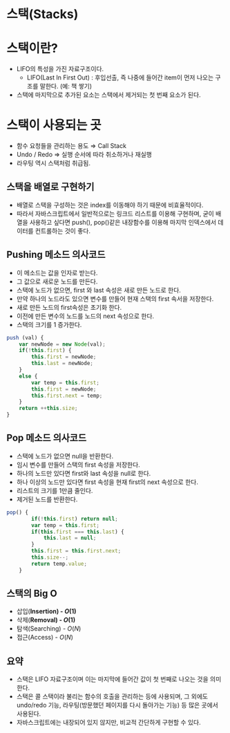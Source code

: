 # 스택(Stacks)

# 스택이란?

- LIFO의 특성을 가진 자료구조이다.
    - LIFO(Last In First Out) : 후입선출, 즉 나중에 들어간 item이 먼저 나오는 구조를 말한다. (예: 책 쌓기)
- 스택에 마지막으로 추가된 요소는 스택에서 제거되는 첫 번째 요소가 된다.

# 스택이 사용되는 곳

- 함수 요청들을 관리하는 용도 ⇒ Call Stack
- Undo / Redo ⇒ 실행 순서에 따라 취소하거나 재실행
- 라우팅 역시 스택처럼 취급됨.

## 스택을 배열로 구현하기

- 배열로 스택을 구성하는 것은 index를 이동해야 하기 때문에 비효율적이다.
- 따라서 자바스크립트에서 일반적으로는 링크드 리스트를 이용해 구현하며, 굳이 배열을 사용하고 싶다면 push(), pop()같은 내장함수를 이용해 마지막 인덱스에서 데이터를 컨트롤하는 것이 좋다.

## Pushing 메소드 의사코드

- 이 메소드는 값을 인자로 받는다.
- 그 값으로 새로운 노드를 만든다.
- 스택에 노드가 없으면, first 와 last 속성은 새로 만든 노드로 한다.
- 만약 하나의 노드라도 있으면 변수를 만들어 현재 스택의 first 속서을 저장한다.
- 새로 만든 노드의 first속성은 초기화 한다.
- 이전에 만든 변수의 노드를 노드의 next 속성으로 한다.
- 스택의 크기를 1 증가한다.

```jsx
push (val) {
	var newNode = new Node(val);
	if(!this.first) {
		this.first = newNode;
		this.last = newNode;
	}
	else {
		var temp = this.first;
		this.first = newNode;
		this.first.next = temp;
	}
	return ++this.size;
}
```

## Pop 메소드 의사코드

- 스택에 노드가 없으면 null을 반환한다.
- 임시 변수를 만들어 스택의 first 속성을 저장한다.
- 하나의 노드만 있다면 first와 last 속성을 null로 한다.
- 하나 이상의 노드만 있다면 first 속성을 현재 first의 next 속성으로 한다.
- 리스트의 크기를 1만큼 줄인다.
- 제거된 노드를 반환한다.

```jsx
pop() {
        if(!this.first) return null;
        var temp = this.first;
        if(this.first === this.last) {
            this.last = null;
        }
        this.first = this.first.next;
        this.size--;
        return temp.value;
    }
```

## 스택의 Big O

- 삽입(**Insertion) - $O(1)$**
- 삭제(**Removal) - $O(1)$**
- 탐색(Searching) - $O(N)$
- 접근(Access) - $O(N)$

## 요약

- 스택은 LIFO 자료구조이며 이는 마지막에 들어간 값이 첫 번째로 나오는 것을 의미한다.
- 스택은 콜 스택이라 불리는 함수의 호출을 관리하는 등에 사용되며, 그 외에도 undo/redo 기능, 라우팅(방문했던 페이지를 다시 돌아가는 기능) 등 많은 곳에서 사용된다.
- 자바스크립트에는 내장되어 있지 않지만, 비교적 간단하게 구현할 수 있다.